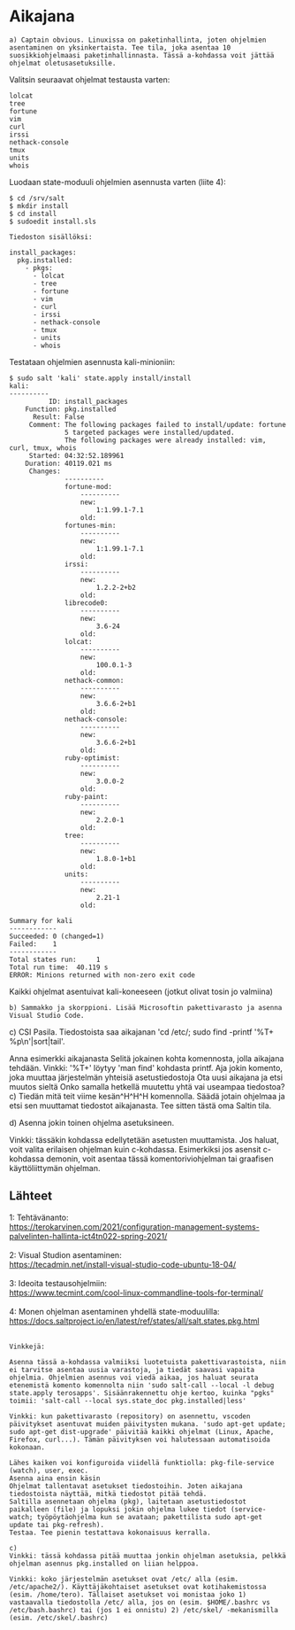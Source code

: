 # Aikajana #

``a) Captain obvious. Linuxissa on paketinhallinta, joten ohjelmien asentaminen on yksinkertaista. Tee tila, joka asentaa 10 suosikkiohjelmaasi paketinhallinnasta. Tässä a-kohdassa voit jättää ohjelmat oletusasetuksille.``

Valitsin seuraavat ohjelmat testausta varten:
```
lolcat
tree
fortune
vim
curl
irssi
nethack-console
tmux
units
whois
```
Luodaan state-moduuli ohjelmien asennusta varten (liite 4):
```
$ cd /srv/salt
$ mkdir install
$ cd install
$ sudoedit install.sls

Tiedoston sisällöksi:

install_packages:
  pkg.installed:
    - pkgs:
      - lolcat
      - tree
      - fortune
      - vim
      - curl
      - irssi
      - nethack-console
      - tmux
      - units
      - whois

```

Testataan ohjelmien asennusta kali-minioniin:
```
$ sudo salt 'kali' state.apply install/install
kali:
----------
          ID: install_packages
    Function: pkg.installed
      Result: False
     Comment: The following packages failed to install/update: fortune
              5 targeted packages were installed/updated.
              The following packages were already installed: vim, curl, tmux, whois
     Started: 04:32:52.189961
    Duration: 40119.021 ms
     Changes:   
              ----------
              fortune-mod:
                  ----------
                  new:
                      1:1.99.1-7.1
                  old:
              fortunes-min:
                  ----------
                  new:
                      1:1.99.1-7.1
                  old:
              irssi:
                  ----------
                  new:
                      1.2.2-2+b2
                  old:
              librecode0:
                  ----------
                  new:
                      3.6-24
                  old:
              lolcat:
                  ----------
                  new:
                      100.0.1-3
                  old:
              nethack-common:
                  ----------
                  new:
                      3.6.6-2+b1
                  old:
              nethack-console:
                  ----------
                  new:
                      3.6.6-2+b1
                  old:
              ruby-optimist:
                  ----------
                  new:
                      3.0.0-2
                  old:
              ruby-paint:
                  ----------
                  new:
                      2.2.0-1
                  old:
              tree:
                  ----------
                  new:
                      1.8.0-1+b1
                  old:
              units:
                  ----------
                  new:
                      2.21-1
                  old:

Summary for kali
------------
Succeeded: 0 (changed=1)
Failed:    1
------------
Total states run:     1
Total run time:  40.119 s
ERROR: Minions returned with non-zero exit code
```
Kaikki ohjelmat asentuivat kali-koneeseen (jotkut olivat tosin jo valmiina)


``
b) Sammakko ja skorppioni. Lisää Microsoftin pakettivarasto ja asenna Visual Studio Code.
``



c) CSI Pasila. Tiedostoista saa aikajanan 'cd /etc/; sudo find -printf '%T+ %p\n'|sort|tail'.

Anna esimerkki aikajanasta
Selitä jokainen kohta komennosta, jolla aikajana tehdään. Vinkki: '%T+' löytyy 'man find' kohdasta printf.
Aja jokin komento, joka muuttaa järjestelmän yhteisiä asetustiedostoja
Ota uusi aikajana ja etsi muutos sieltä
Onko samalla hetkellä muutettu yhtä vai useampaa tiedostoa?
c) Tiedän mitä teit viime kesän^H^H^H komennolla. Säädä jotain ohjelmaa ja etsi sen muuttamat tiedostot aikajanasta. Tee sitten tästä oma Saltin tila.

d) Asenna jokin toinen ohjelma asetuksineen.

Vinkki: tässäkin kohdassa edellytetään asetusten muuttamista. Jos haluat, voit valita erilaisen ohjelman kuin c-kohdassa. Esimerkiksi jos asensit c-kohdassa demonin, voit asentaa tässä komentoriviohjelman tai graafisen käyttöliittymän ohjelman.


## Lähteet ##

1: Tehtävänanto:<br>
https://terokarvinen.com/2021/configuration-management-systems-palvelinten-hallinta-ict4tn022-spring-2021/
<br><br>
2: Visual Studion asentaminen:<br>
https://tecadmin.net/install-visual-studio-code-ubuntu-18-04/
<br><br>
3: Ideoita testausohjelmiin: <br>
https://www.tecmint.com/cool-linux-commandline-tools-for-terminal/
<br><br>
4: Monen ohjelman asentaminen yhdellä state-moduulilla: <br>
https://docs.saltproject.io/en/latest/ref/states/all/salt.states.pkg.html
<br><br>

```
Vinkkejä:

Asenna tässä a-kohdassa valmiiksi luotetuista pakettivarastoista, niin ei tarvitse asentaa uusia varastoja, ja tiedät saavasi vapaita ohjelmia. Ohjelmien asennus voi viedä aikaa, jos haluat seurata etenemistä komento komennolta niin 'sudo salt-call --local -l debug state.apply terosapps'. Sisäänrakennettu ohje kertoo, kuinka "pgks" toimii: 'salt-call --local sys.state_doc pkg.installed|less'

Vinkki: kun pakettivarasto (repository) on asennettu, vscoden päivitykset asentuvat muiden päivitysten mukana. 'sudo apt-get update; sudo apt-get dist-upgrade' päivitää kaikki ohjelmat (Linux, Apache, Firefox, curl...). Tämän päivityksen voi halutessaan automatisoida kokonaan.

Lähes kaiken voi konfiguroida viidellä funktiolla: pkg-file-service (watch), user, exec.
Asenna aina ensin käsin
Ohjelmat tallentavat asetukset tiedostoihin. Joten aikajana tiedostoista näyttää, mitkä tiedostot pitää tehdä.
Saltilla asennetaan ohjelma (pkg), laitetaan asetustiedostot paikalleen (file) ja lopuksi jokin ohjelma lukee tiedot (service-watch; työpöytäohjelma kun se avataan; pakettilista sudo apt-get update tai pkg-refresh).
Testaa. Tee pienin testattava kokonaisuus kerralla.

c)
Vinkki: tässä kohdassa pitää muuttaa jonkin ohjelman asetuksia, pelkkä ohjelman asennus pkg.installed on liian helppoa.

Vinkki: koko järjestelmän asetukset ovat /etc/ alla (esim. /etc/apache2/). Käyttäjäkohtaiset asetukset ovat kotihakemistossa (esim. /home/tero). Tällaiset asetukset voi monistaa joko 1) vastaavalla tiedostolla /etc/ alla, jos on (esim. $HOME/.bashrc vs /etc/bash.bashrc) tai (jos 1 ei onnistu) 2) /etc/skel/ -mekanismilla (esim. /etc/skel/.bashrc)

```
